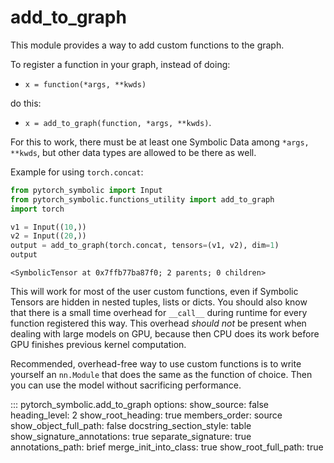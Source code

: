 # add_to_graph

This module provides a way to add custom functions to the graph.

To register a function in your graph, instead of doing:

- ``x = function(*args, **kwds)``

do this:

- ``x = add_to_graph(function, *args, **kwds)``.

For this to work, there must be at least one Symbolic Data among ``*args, **kwds``,
but other data types are allowed to be there as well.

Example for using ``torch.concat``:

```python
from pytorch_symbolic import Input
from pytorch_symbolic.functions_utility import add_to_graph
import torch

v1 = Input((10,))
v2 = Input((20,))
output = add_to_graph(torch.concat, tensors=(v1, v2), dim=1)
output
```

```
<SymbolicTensor at 0x7ffb77ba87f0; 2 parents; 0 children>
```

This will work for most of the user custom functions, even if Symbolic Tensors
are hidden in nested tuples, lists or dicts. You should also know that there is
a small time overhead for `__call__` during runtime for every function registered this way.
This overhead _should not_ be present when dealing with large models on GPU,
because then CPU does its work before GPU finishes previous kernel computation. 

Recommended, overhead-free way to use custom functions is to write yourself an ``nn.Module`` that does the same as the function of choice.
Then you can use the model without sacrificing performance.

::: pytorch_symbolic.add_to_graph
    options:
        show_source: false
        heading_level: 2
        show_root_heading: true
        members_order: source
        show_object_full_path: false
        docstring_section_style: table
        show_signature_annotations: true
        separate_signature: true
        annotations_path: brief
        merge_init_into_class: true
        show_root_full_path: true

